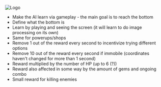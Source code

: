 ![Logo](https://cdn.discordapp.com/attachments/711696333089800213/1104099011146813590/Untitled-1.png)

- Make the AI learn via gameplay - the main goal is to reach the bottom
- Define what the bottom is
- Learn by playing and seeing the screen (it will learn to do image processing on its own)
- Same for powerups/shops
- Remove 1 out of the reward every second to incentivize trying different options
- Remove 10 out of the reward every second if immobile (coordinates haven't changed for more than 1 second)
- Reward multiplied by the number of HP (up to 6 (?))
- Reward also affected in some way by the amount of gems and ongoing combo
- Small reward for killing enemies
